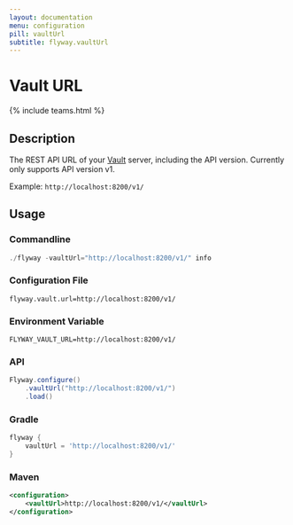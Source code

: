 ```yaml
---
layout: documentation
menu: configuration
pill: vaultUrl
subtitle: flyway.vaultUrl
---
```


# Vault URL
{% include teams.html %}

## Description
The REST API URL of your [Vault](https://www.vaultproject.io/) server, including the API version. Currently only supports API version v1.

Example: `http://localhost:8200/v1/`

## Usage

### Commandline
```powershell
./flyway -vaultUrl="http://localhost:8200/v1/" info
```

### Configuration File
```properties
flyway.vault.url=http://localhost:8200/v1/
```

### Environment Variable
```properties
FLYWAY_VAULT_URL=http://localhost:8200/v1/
```

### API
```java
Flyway.configure()
    .vaultUrl("http://localhost:8200/v1/")
    .load()
```

### Gradle
```groovy
flyway {
    vaultUrl = 'http://localhost:8200/v1/'
}
```

### Maven
```xml
<configuration>
    <vaultUrl>http://localhost:8200/v1/</vaultUrl>
</configuration>
```
